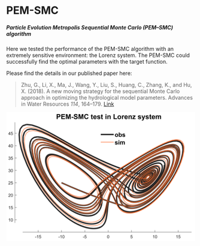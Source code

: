 # PEM-SMC
##### Particle Evolution Metropolis Sequential Monte Carlo (PEM–SMC) algorithm

Here we tested the performance of the PEM-SMC algorithm with an extremely sensitive environment: the Lorenz system. The PEM-SMC could successfully find the optimal parameters with the target function. 

Please find the details in our published paper here:

> Zhu, G., Li, X., Ma, J., Wang, Y., Liu, S., Huang, C., Zhang, K., and Hu, X. (2018). A new moving strategy for the sequential Monte Carlo approach in optimizing the hydrological model parameters. Advances in Water Resources *114*, 164–179. [Link](https://www-sciencedirect-com.eproxy.lib.hku.hk/science/article/pii/S0309170817300155)



![TestInLorenz](TestInLorenz.png)
